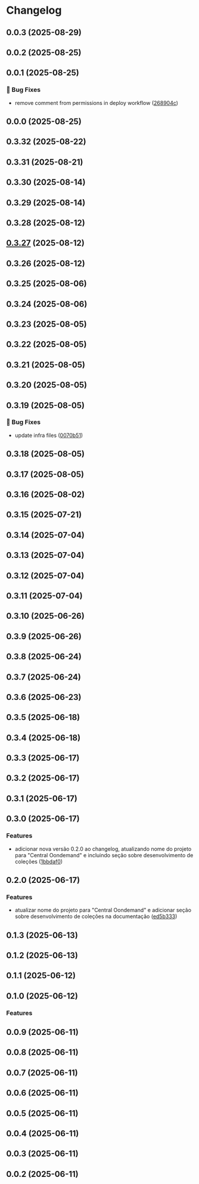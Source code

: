 # Changelog

## 0.0.3 (2025-08-29)

## 0.0.2 (2025-08-25)

## 0.0.1 (2025-08-25)

### 🐛 Bug Fixes

* remove comment from permissions in deploy workflow ([268904c](https://github.com/oondemand/central-suporte-backend/commit/268904ca1554ce2b5c66438e9af1d9bc18aa1dee))

## 0.0.0 (2025-08-25)

## 0.3.32 (2025-08-22)

## 0.3.31 (2025-08-21)

## 0.3.30 (2025-08-14)

## 0.3.29 (2025-08-14)

## 0.3.28 (2025-08-12)

## [0.3.27](https://github.com/oondemand/central-suporte-backend/compare/0.3.26...0.3.27) (2025-08-12)

## 0.3.26 (2025-08-12)

## 0.3.25 (2025-08-06)

## 0.3.24 (2025-08-06)

## 0.3.23 (2025-08-05)

## 0.3.22 (2025-08-05)

## 0.3.21 (2025-08-05)

## 0.3.20 (2025-08-05)

## 0.3.19 (2025-08-05)

### 🐛 Bug Fixes

- update infra files ([0070b51](https://github.com/oondemand/central-suporte-backend/commit/0070b51d0e274358ee9feb1e186d610ce27bf912))

## 0.3.18 (2025-08-05)

## 0.3.17 (2025-08-05)

## 0.3.16 (2025-08-02)

## 0.3.15 (2025-07-21)

## 0.3.14 (2025-07-04)

## 0.3.13 (2025-07-04)

## 0.3.12 (2025-07-04)

## 0.3.11 (2025-07-04)

## 0.3.10 (2025-06-26)

## 0.3.9 (2025-06-26)

## 0.3.8 (2025-06-24)

## 0.3.7 (2025-06-24)

## 0.3.6 (2025-06-23)

## 0.3.5 (2025-06-18)

## 0.3.4 (2025-06-18)

## 0.3.3 (2025-06-17)

## 0.3.2 (2025-06-17)

## 0.3.1 (2025-06-17)

## 0.3.0 (2025-06-17)

### Features

- adicionar nova versão 0.2.0 ao changelog, atualizando nome do projeto para "Central Oondemand" e incluindo seção sobre desenvolvimento de coleções ([1bbdaf0](https://github.com/oondemand/central-suporte-backend/commit/1bbdaf05b538684d5536a057253d9c454da692e7))

## 0.2.0 (2025-06-17)

### Features

- atualizar nome do projeto para "Central Oondemand" e adicionar seção sobre desenvolvimento de coleções na documentação ([ed5b333](https://github.com/oondemand/central-suporte/commit/ed5b333728e5eeb478954c58db8062520511b2df))

## 0.1.3 (2025-06-13)

## 0.1.2 (2025-06-13)

## 0.1.1 (2025-06-12)

## 0.1.0 (2025-06-12)

### Features

## 0.0.9 (2025-06-11)

## 0.0.8 (2025-06-11)

## 0.0.7 (2025-06-11)

## 0.0.6 (2025-06-11)

## 0.0.5 (2025-06-11)

## 0.0.4 (2025-06-11)

## 0.0.3 (2025-06-11)

## 0.0.2 (2025-06-11)
